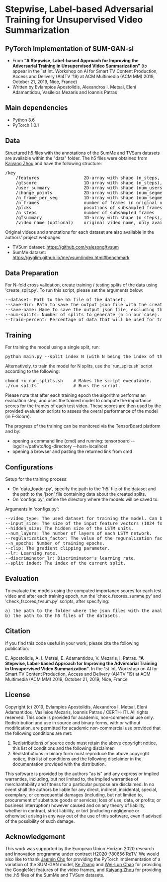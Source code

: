 # Stepwise, Label-based Adversarial Training for Unsupervised Video Summarization

## PyTorch Implementation of SUM-GAN-sl
- From **"A Stepwise, Label-based Approach for Improving the Adversarial Training in Unsupervised Video Summarization"** (to appear in the 1st Int. Workshop on AI for Smart TV Content Production, Access and Delivery (AI4TV '19) at ACM Multimedia (ACM MM) 2019, October 21, 2019, Nice, France)
- Written by Evlampios Apostolidis, Alexandros I. Metsai, Eleni Adamantidou, Vasileios Mezaris and Ioannis Patras

## Main dependencies
- Python  3.6
- PyTorch 1.0.1

## Data
Structured h5 files with the annotations of the SumMe and TVSum datasets are available within the "data" folder. The h5 files were obtained from [Kaiyang Zhou](https://github.com/KaiyangZhou/pytorch-vsumm-reinforce) and have the following structure:
<pre>
/key
    /features                 2D-array with shape (n_steps, feature-dimension)
    /gtscore                  1D-array with shape (n_steps), stores ground truth improtance score (used for training, e.g. regression loss)
    /user_summary             2D-array with shape (num_users, n_frames), each row is a binary vector (used for test)
    /change_points            2D-array with shape (num_segments, 2), each row stores indices of a segment
    /n_frame_per_seg          1D-array with shape (num_segments), indicates number of frames in each segment
    /n_frames                 number of frames in original video
    /picks                    posotions of subsampled frames in original video
    /n_steps                  number of subsampled frames
    /gtsummary                1D-array with shape (n_steps), ground truth summary provided by user (used for training, e.g. maximum likelihood)
    /video_name (optional)    original video name, only available for SumMe dataset
</pre>
Original videos and annotations for each dataset are also available in the authors' project webpages:
- TVSum dataset: https://github.com/yalesong/tvsum
- SumMe dataset: https://gyglim.github.io/me/vsum/index.html#benchmark

## Data Preparation
For N-fold cross validation, create training / testing splits of the data using 'create_split.py'. To run this script, please set the arguments below:
<pre>
--dataset: Path to the h5 file of the dataset.
--save-dir: Path to save the output json file with the created splits.
--save-name: Name to save the output json file, excluding the extension.
--num-splits: Number of splits to generate (5 in our case).
--train-percent: Percentage of data that will be used for training (80% in our case).
</pre>
## Training
For training the model using a single split, run:
<pre>
python main.py --split_index N (with N being the index of the split)
</pre>
Alternatively, to train the model for N splits, use the 'run_splits.sh' script according to the following:
<pre>
chmod +x run_splits.sh    # Makes the script executable.
./run_splits              # Runs the script.  
</pre>
Please note that after each training epoch the algorithm performs an evaluation step, and uses the trained model to compute the importance scores for the frames of each test video. These scores are then used by the provided evaluation scripts to assess the overal performance of the model (in F-Score).

The progress of the training can be monitored via the TensorBoard platform and by:
- opening a command line (cmd) and running: tensorboard --logdir=/path/to/log-directory --host=localhost
- opening a browser and pasting the returned link from cmd

## Configurations
Setup for the training process:

- On 'data_loader.py', specify the path to the 'h5' file of the dataset and the path to the 'json' file containing data about the created splits.
- On 'configs.py', define the directory where the models will be saved to.
    
Arguments in 'configs.py': 
<pre>
--video_type: The used dataset for training the model. Can be either 'TVSum' or 'SumMe'.
--input_size: The size of the input feature vectors (1024 for GoogLeNet features).
--hidden_size: The hidden size of the LSTM units.
--num_layers: The number of layers of each LSTM network.
--regularization_factor: The value of the reguralization factor (ranges from 0.0 to 1.0).
--n_epochs: Number of training epochs.
--clip: The gradient clipping parameter.
--lr: Learning rate.
--discriminator_lr: Discriminator's learning rate.
--split_index: The index of the current split.
</pre>
## Evaluation
To evaluate the models using the computed importance scores for each test video and after each training epoch, run the 'check_fscores_summe.py' and 'check_fscores_tvsum.py' scripts, after specifying:
<pre>
a) the path to the folder where the json files with the analysis results (i.e. frame-level importance scores) are stored
b) the path to the h5 files of the datasets.
</pre>
## Citation
If you find this code useful in your work, please cite the following publication:

E. Apostolidis, A. I. Metsai, E. Adamantidou, V. Mezaris, I. Patras. **"A Stepwise, Label-based Approach for Improving the Adversarial Training in Unsupervised Video Summarization".** In the 1st Int. Workshop on AI for Smart TV Content Production, Access and Delivery (AI4TV '19) at ACM Multimedia (ACM MM) 2019, October 21, 2019, Nice, France

## License
Copyright (c) 2019, Evlampios Apostolidis, Alexandros I. Metsai, Eleni Adamantidou, Vasileios Mezaris, Ioannis Patras / CERTH-ITI. All rights reserved. This code is provided for academic, non-commercial use only. Redistribution and use in source and binary forms, with or without modification, are permitted for academic non-commercial use provided that the following conditions are met:

1. Redistributions of source code must retain the above copyright notice, this list of conditions and the following disclaimer.
2. Redistributions in binary form must reproduce the above copyright notice, this list of conditions and the following disclaimer in the documentation provided with the distribution.

This software is provided by the authors "as is" and any express or implied warranties, including, but not limited to, the implied warranties of merchantability and fitness for a particular purpose are disclaimed. In no event shall the authors be liable for any direct, indirect, incidental, special, exemplary, or consequential damages (including, but not limited to, procurement of substitute goods or services; loss of use, data, or profits; or business interruption) however caused and on any theory of liability, whether in contract, strict liability, or tort (including negligence or otherwise) arising in any way out of the use of this software, even if advised of the possibility of such damage.

## Acknowledgement
This work was supported by the European Union Horizon 2020 research and innovation programme under contract H2020-780656 ReTV. We would also like to thank [Jaemin Cho](https://github.com/j-min) for providing the PyTorch implementation of a variation of the SUM-GAN model, [Ke Zhang](https://github.com/kezhang-cs) and [Wei-Lun Chao](https://github.com/pujols) for providing the GoogleNet features of the video frames, and [Kaiyang Zhou](https://github.com/KaiyangZhou/pytorch-vsumm-reinforce) for providing the .h5 files of the SumMe and TVSum datasets.
